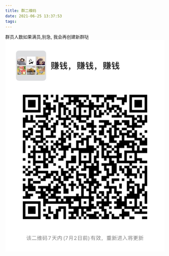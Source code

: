 ```yaml
---
title: 群二维码
date: 2021-06-25 13:37:53
tags:
---
```


群员人数如果满员,别急, 我会再创建新群哒
![](./images/新私域群聊.JPG)





